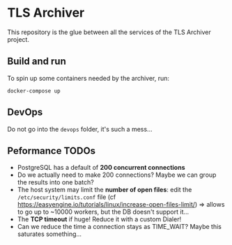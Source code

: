 # TLS Archiver

This repository is the glue between all the services of the TLS Archiver project.

## Build and run

To spin up some containers needed by the archiver, run:

    docker-compose up

## DevOps

Do not go into the `devops` folder, it's such a mess...

## Peformance TODOs

* PostgreSQL has a default of **200 concurrent connections**
* Do we actually need to make 200 connections? Maybe we can group the results into one batch?
* The host system may limit the **number of open files**: edit the `/etc/security/limits.conf` file (cf https://easyengine.io/tutorials/linux/increase-open-files-limit/) => allows to go up to ~10000 workers, but the DB doesn't support it...
* The **TCP timeout** if huge! Reduce it with a custom Dialer!
* Can we reduce the time a connection stays as TIME_WAIT? Maybe this saturates something...
